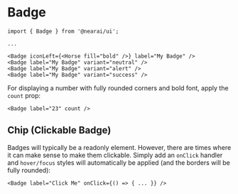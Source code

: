 # Badge

```tsx
import { Badge } from '@nearai/ui';

...

<Badge iconLeft={<Horse fill="bold" />} label="My Badge" />
<Badge label="My Badge" variant="neutral" />
<Badge label="My Badge" variant="alert" />
<Badge label="My Badge" variant="success" />
```

For displaying a number with fully rounded corners and bold font, apply the `count` prop:

```tsx
<Badge label="23" count />
```

## Chip (Clickable Badge)

Badges will typically be a readonly element. However, there are times where it can make sense to make them clickable. Simply add an `onClick` handler and `hover/focus` styles will automatically be applied (and the borders will be fully rounded):

```tsx
<Badge label="Click Me" onClick={() => { ... }} />
```
